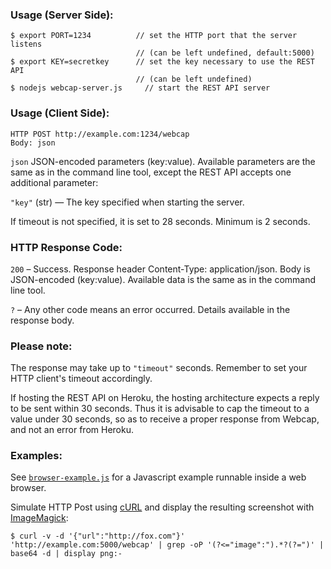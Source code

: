 ### Usage (Server Side):

    $ export PORT=1234          // set the HTTP port that the server listens
                                // (can be left undefined, default:5000)
    $ export KEY=secretkey      // set the key necessary to use the REST API
                                // (can be left undefined)
    $ nodejs webcap-server.js     // start the REST API server

### Usage (Client Side):

    HTTP POST http://example.com:1234/webcap
    Body: json
    
`json` JSON-encoded parameters (key:value). Available parameters are the same as in the command line tool, except the REST API accepts one additional parameter:

`"key"` (str) — The key specified when starting the server.

If timeout is not specified, it is set to 28 seconds. Minimum is 2 seconds.

### HTTP Response Code:

`200` – Success. Response header Content-Type: application/json. Body is JSON-encoded (key:value). Available data is the same as in the command line tool.

`?` – Any other code means an error occurred. Details available in the response body.

### Please note:

The response may take up to `"timeout"` seconds. Remember to set your HTTP client's timeout accordingly.

If hosting the REST API on Heroku, the hosting architecture expects a reply to be sent within 30 seconds. Thus it is advisable to cap the timeout to a value under 30 seconds, so as to receive a proper response from Webcap, and not an error from Heroku. 

### Examples:

See [`browser-example.js`](https://bitbucket.org/gima/webcap/src/master/documentation/browser-example.js) for a Javascript example runnable inside  a web browser.

Simulate HTTP Post using [cURL][curl] and display the resulting screenshot with [ImageMagick][imagemagick]:  

    $ curl -v -d '{"url":"http://fox.com"}' 'http://example.com:5000/webcap' | grep -oP '(?<="image":").*?(?=")' | base64 -d | display png:-

  [curl]: http://curl.haxx.se/
  [imagemagick]: http://www.imagemagick.org
